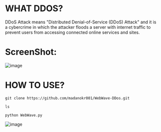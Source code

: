 # WHAT DDOS?

DDoS Attack means "Distributed Denial-of-Service (DDoS) Attack" and it is a cybercrime in which the attacker floods a server with internet traffic to prevent users from accessing connected online services and sites.

# ScreenShot:
![image](https://github.com/user-attachments/assets/bd3aba6e-69c7-4129-999d-b685bb74a6ee)

# 
# HOW TO USE?
```
git clone https://github.com/madanokr001/WebWave-DDos.git
```
```
ls
```
```
python WebWave.py
```

![image](https://github.com/user-attachments/assets/75391c88-060d-402e-a1a8-437cf5ea28d1)

